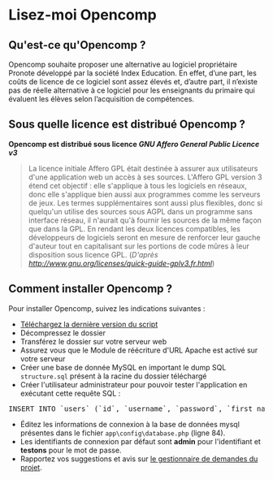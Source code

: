 Lisez-moi Opencomp
================================

Qu'est-ce qu'Opencomp ?
-----------------------

Opencomp souhaite proposer une alternative au logiciel propriétaire Pronote développé par la société Index Education. En effet, d’une part, les coûts de licence de ce logiciel sont assez élevés et, d’autre part, il n’existe pas de réelle alternative à ce logiciel pour les enseignants du primaire qui évaluent les élèves selon l’acquisition de compétences.


Sous quelle licence est distribué Opencomp ?
--------------------------------------------

**Opencomp est distribué sous licence _GNU Affero General Public Licence v3_**

>La licence initiale Affero GPL était destinée à assurer aux utilisateurs d'une application web un accès à ses sources. L'Affero GPL version 3 étend cet objectif : elle s'applique à tous les logiciels en réseaux, donc elle s'applique bien aussi aux programmes comme les serveurs de jeux. Les termes supplémentaires sont aussi plus flexibles, donc si quelqu'un utilise des sources sous AGPL dans un programme sans interface réseau, il n'aurait qu'à fournir les sources de la même façon que dans la GPL. En rendant les deux licences compatibles, les développeurs de logiciels seront en mesure de renforcer leur gauche d'auteur tout en capitalisant sur les portions de code mûres à leur disposition sous licence GPL. (_D'après http://www.gnu.org/licenses/quick-guide-gplv3.fr.html_)

Comment installer Opencomp ?
---------------------------

Pour installer Opencomp, suivez les indications suivantes :

* [Téléchargez la dernière version du script](https://github.com/jtraulle/Opencomp/zipball/master)
* Décompressez le dossier
* Transférez le dossier sur votre serveur web
* Assurez vous que le Module de réécriture d'URL Apache est activé sur votre serveur
* Créer une base de donnée MySQL en important le dump SQL `structure.sql` présent à la racine du dossier téléchargé
* Créer l'utilisateur administrateur pour pouvoir tester l'application en exécutant cette requête SQL :
<pre>
INSERT INTO `users` (`id`, `username`, `password`, `first_name`, `name`, `email`, `role`, `created`) VALUES (1, 'admin', '70454af0546c3c5390733ee0030c0812fe61f61b', 'Administrateur', 'de test', 'admin@test.me', 'enseignant', '2011-07-30 00:00:00');
</pre>
* Éditez les informations de connexion à la base de données mysql présentes dans le fichier `app\config\database.php` (ligne 84).
* Les identifiants de connexion par défaut sont **admin** pour l'identifiant et **testons** pour le mot de passe.
* Rapportez vos suggestions et avis sur [le gestionnaire de demandes du projet](https://github.com/jtraulle/Opencomp/issues/new).
